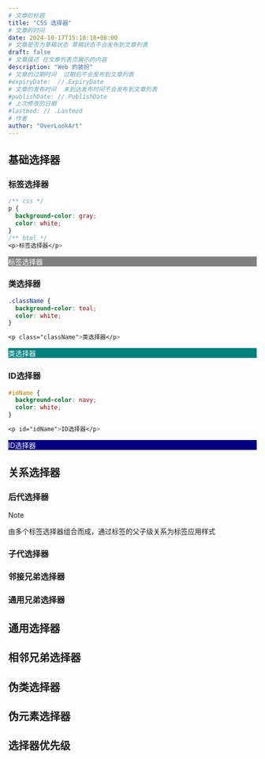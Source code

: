 ```yaml
---
# 文章的标题
title: "CSS 选择器"
# 文章的时间
date: 2024-10-17T15:18:18+08:00
# 文章是否为草稿状态 草稿状态不会发布到文章列表
draft: false
# 文章描述 在文章列表页展示的内容
description: "Web 的装扮"
# 文章的过期时间  过期后不会发布到文章列表
#expiryDate:  //.ExpiryDate
# 文章的发布时间  未到达发布时间不会发布到文章列表
#publishDate: //.PublishDate
# 上次修改的日期
#lastmod: // .Lastmod
# 作者
author: "OverLookArt"
---
```


## 基础选择器  

### 标签选择器  

``` css
/** css */
p {
  background-color: gray;
  color: white;
}
/** html */
<p>标签选择器</p>
```

<p style="background-color: gray; color: white;">标签选择器</p>

### 类选择器  

``` css
.className {
  background-color: teal;
  color: white;
}

<p class="className">类选择器</p>
```

<p style="background-color: teal; color: white;">类选择器</p>

### ID选择器  

``` css
#idName {
  background-color: navy;
  color: white;
}

<p id="idName">ID选择器</p>
```

<p style="background-color: navy; color: white;">ID选择器</p>

## 关系选择器

### 后代选择器

> [!NOTE]
> 由多个标签选择器组合而成，通过标签的父子级关系为标签应用样式

### 子代选择器  

### 邻接兄弟选择器  

### 通用兄弟选择器

## 通用选择器  
 
## 相邻兄弟选择器  

## 伪类选择器  

## 伪元素选择器  

## 选择器优先级
